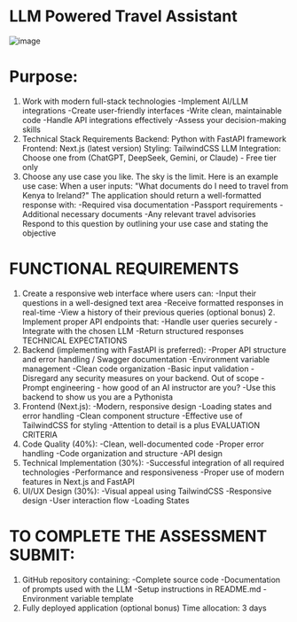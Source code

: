 # LLM Powered Travel Assistant

![image](https://github.com/user-attachments/assets/07adf9fe-53ee-4f69-92f1-bc1b97629796)


# Purpose: </br>
1. Work with modern full-stack technologies -Implement AI/LLM integrations -Create user-friendly interfaces -Write clean, maintainable code -Handle API integrations effectively -Assess your decision-making skills  </br>
2. Technical Stack Requirements Backend: Python with FastAPI framework Frontend: Next.js (latest version) Styling: TailwindCSS LLM Integration: Choose one from (ChatGPT, DeepSeek, Gemini, or Claude) - Free tier only </br>
3. Choose any use case you like. The sky is the limit. Here is an example use case: When a user inputs: "What documents do I need to travel from Kenya to Ireland?" The application should return a well-formatted response with: -Required visa documentation -Passport requirements -Additional necessary documents -Any relevant travel advisories Respond to this question by outlining your use case and stating the objective


# FUNCTIONAL REQUIREMENTS </br>
1. Create a responsive web interface where users can: -Input their questions in a well-designed text area -Receive formatted responses in real-time -View a history of their previous queries (optional bonus) 2. Implement proper API endpoints that: -Handle user queries securely -Integrate with the chosen LLM -Return structured responses TECHNICAL EXPECTATIONS </br>
2. Backend (implementing with FastAPI is preferred): -Proper API structure and error handling / Swagger documentation -Environment variable management -Clean code organization -Basic input validation -Disregard any security measures on your backend. Out of scope -Prompt engineering - how good of an AI instructor are you? -Use this backend to show us you are a Pythonista </br>
3. Frontend (Next.js): -Modern, responsive design -Loading states and error handling -Clean component structure -Effective use of TailwindCSS for styling -Attention to detail is a plus EVALUATION CRITERIA  </br>
4. Code Quality (40%): -Clean, well-documented code -Proper error handling -Code organization and structure -API design  </br>
5. Technical Implementation (30%): -Successful integration of all required technologies -Performance and responsiveness -Proper use of modern features in Next.js and FastAPI  </br>
6. UI/UX Design (30%): -Visual appeal using TailwindCSS -Responsive design -User interaction flow -Loading States </br>

# TO COMPLETE THE ASSESSMENT SUBMIT: </br>
1. GitHub repository containing: -Complete source code -Documentation of prompts used with the LLM -Setup instructions in README.md - Environment variable template </br>
2. Fully deployed application (optional bonus) Time allocation: 3 days
